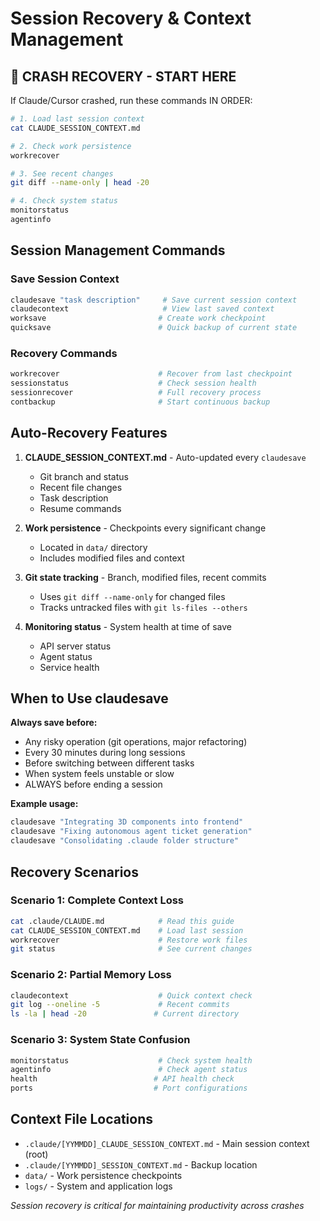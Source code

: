 # Session Recovery & Context Management

## 🚨 CRASH RECOVERY - START HERE
If Claude/Cursor crashed, run these commands IN ORDER:

```bash
# 1. Load last session context
cat CLAUDE_SESSION_CONTEXT.md

# 2. Check work persistence  
workrecover

# 3. See recent changes
git diff --name-only | head -20

# 4. Check system status
monitorstatus
agentinfo
```

## Session Management Commands

### Save Session Context
```bash
claudesave "task description"     # Save current session context
claudecontext                     # View last saved context
worksave                         # Create work checkpoint  
quicksave                        # Quick backup of current state
```

### Recovery Commands  
```bash
workrecover                      # Recover from last checkpoint
sessionstatus                    # Check session health
sessionrecover                   # Full recovery process
contbackup                       # Start continuous backup
```

## Auto-Recovery Features

1. **CLAUDE_SESSION_CONTEXT.md** - Auto-updated every `claudesave`
   - Git branch and status
   - Recent file changes
   - Task description
   - Resume commands

2. **Work persistence** - Checkpoints every significant change
   - Located in `data/` directory
   - Includes modified files and context

3. **Git state tracking** - Branch, modified files, recent commits
   - Uses `git diff --name-only` for changed files
   - Tracks untracked files with `git ls-files --others`

4. **Monitoring status** - System health at time of save
   - API server status
   - Agent status
   - Service health

## When to Use claudesave

**Always save before:**
- Any risky operation (git operations, major refactoring)
- Every 30 minutes during long sessions  
- Before switching between different tasks
- When system feels unstable or slow
- ALWAYS before ending a session

**Example usage:**
```bash
claudesave "Integrating 3D components into frontend"
claudesave "Fixing autonomous agent ticket generation"  
claudesave "Consolidating .claude folder structure"
```

## Recovery Scenarios

### Scenario 1: Complete Context Loss
```bash
cat .claude/CLAUDE.md            # Read this guide
cat CLAUDE_SESSION_CONTEXT.md    # Load last session
workrecover                      # Restore work files
git status                       # See current changes
```

### Scenario 2: Partial Memory Loss  
```bash
claudecontext                    # Quick context check
git log --oneline -5             # Recent commits
ls -la | head -20               # Current directory
```

### Scenario 3: System State Confusion
```bash  
monitorstatus                    # Check system health
agentinfo                        # Check agent status
health                          # API health check
ports                           # Port configurations
```

## Context File Locations

- `.claude/[YYMMDD]_CLAUDE_SESSION_CONTEXT.md` - Main session context (root)
- `.claude/[YYMMDD]_SESSION_CONTEXT.md` - Backup location  
- `data/` - Work persistence checkpoints
- `logs/` - System and application logs

*Session recovery is critical for maintaining productivity across crashes*